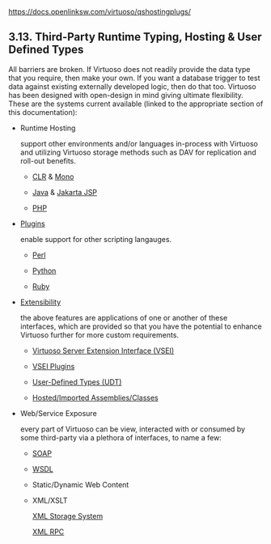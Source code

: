 https://docs.openlinksw.com/virtuoso/qshostingplugs/
## 3.13. Third-Party Runtime Typing, Hosting & User Defined Types

All barriers are broken. If Virtuoso does not readily provide the data type that you require, then make your own. If you want a database trigger to test data against existing externally developed logic, then do that too. Virtuoso has been designed with open-design in mind giving ultimate flexibility. These are the systems current available (linked to the appropriate section of this documentation):

- Runtime Hosting
    
    support other environments and/or languages in-process with Virtuoso and utilizing Virtuoso storage methods such as DAV for replication and roll-out benefits.
    
    - [CLR](https://docs.openlinksw.com/virtuoso/rthclr/) & [Mono](https://docs.openlinksw.com/virtuoso/rthclrmono/)
        
    - [Java](https://docs.openlinksw.com/virtuoso/javaextvm/) & [Jakarta JSP](https://docs.openlinksw.com/virtuoso/rthjsp/)
        
    - [PHP](https://docs.openlinksw.com/virtuoso/servphpext/)
        
    
- [Plugins](https://docs.openlinksw.com/virtuoso/vseplugins/)
    
    enable support for other scripting langauges.
    
    - [Perl](https://docs.openlinksw.com/virtuoso/perlhosting/)
        
    - [Python](https://docs.openlinksw.com/virtuoso/pythonhosting/)
        
    - [Ruby](https://docs.openlinksw.com/virtuoso/rubyhosting/)
        
    
- [Extensibility](https://docs.openlinksw.com/virtuoso/cinterface/)
    
    the above features are applications of one or another of these interfaces, which are provided so that you have the potential to enhance Virtuoso further for more custom requirements.
    
    - [Virtuoso Server Extension Interface (VSEI)](https://docs.openlinksw.com/virtuoso/cinterface/)
        
    - [VSEI Plugins](https://docs.openlinksw.com/virtuoso/vseplugins/)
        
    - [User-Defined Types (UDT)](https://docs.openlinksw.com/virtuoso/ch-functions/)
        
    - [Hosted/Imported Assemblies/Classes](https://docs.openlinksw.com/virtuoso/createassembly/)
        
    
- Web/Service Exposure
    
    every part of Virtuoso can be view, interacted with or consumed by some third-party via a plethora of interfaces, to name a few:
    
    - [SOAP](https://docs.openlinksw.com/virtuoso/ch-functions/)
        
    - [WSDL](https://docs.openlinksw.com/virtuoso/wsdl/)
        
    - Static/Dynamic Web Content
        
    - XML/XSLT
        
        [XML Storage System](https://docs.openlinksw.com/virtuoso/xmlstoragesystem/)
        
        [XML RPC](https://docs.openlinksw.com/virtuoso/xmlrpc/)